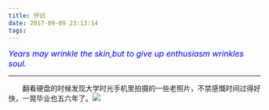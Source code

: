```yaml
---
title: 怀旧
date: 2017-09-09 23:13:14
tags:
---
```


<font color='blue' style="font-style:italic" size="3">Years may wrinkle the skin,but to give up enthusiasm wrinkles soul.</font>

------

&emsp;&emsp;翻看硬盘的时候发现大学时光手机里拍摄的一些老照片，不禁感慨时间过得好快，一晃毕业也五六年了。![](/images/album/201008/图像148.jpg)